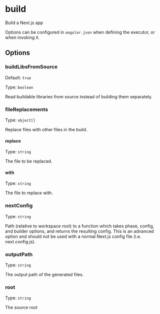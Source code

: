 # build

Build a Next.js app

Options can be configured in `angular.json` when defining the executor, or when invoking it.

## Options

### buildLibsFromSource

Default: `true`

Type: `boolean`

Read buildable libraries from source instead of building them separately.

### fileReplacements

Type: `object[]`

Replace files with other files in the build.

#### replace

Type: `string`

The file to be replaced.

#### with

Type: `string`

The file to replace with.

### nextConfig

Type: `string`

Path (relative to workspace root) to a function which takes phase, config, and builder options, and returns the resulting config. This is an advanced option and should not be used with a normal Next.js config file (i.e. next.config.js).

### outputPath

Type: `string`

The output path of the generated files.

### root

Type: `string`

The source root
